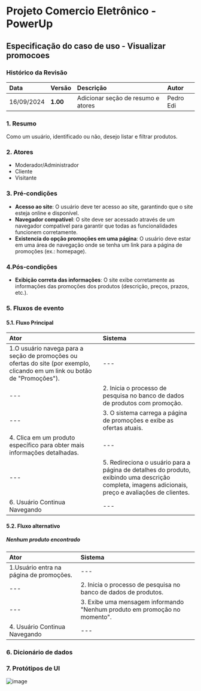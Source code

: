 # Projeto Comercio Eletrônico - PowerUp

## Especificação do caso de uso - Visualizar promocoes

### Histórico da Revisão
|  Data  | Versão | Descrição | Autor |
|:-------|:-------|:----------|:------|
| 16/09/2024 | **1.00** | Adicionar seção de resumo e atores | Pedro Edi |


### 1. Resumo 
Como um usuário, identificado ou não, desejo listar e filtrar produtos.

### 2. Atores
- Moderador/Administrador
- Cliente
- Visitante

### 3. Pré-condições
 - **Acesso ao site**: O usuário deve ter acesso ao site, garantindo que o site esteja online e disponível.
- **Navegador compatível**: O site deve ser acessado através de um navegador compatível para garantir que todas as funcionalidades
funcionem corretamente.
- **Existencia do opção promoções em uma página**: O usuário deve estar em uma área de navegação onde se tenha um link para a página de promoções (ex.: homepage).

### 4.Pós-condições
  - **Exibição correta das informações**: O site exibe corretamente as informações das promoções dos produtos (descrição, preços, prazos, etc.).

### 5. Fluxos de evento

#### 5.1. Fluxo Principal

|  Ator  | Sistema |
|:-------|:------- |
| 1.O usuário navega para a seção de promoções ou ofertas do site (por exemplo, clicando em um link ou botão de "Promoções"). | ---|
| --- | 2. Inicia o processo de pesquisa no banco de dados de produtos com promoção. |
| --- | 3. O sistema  carrega a página de promoções e exibe as ofertas atuais.
| 4.  Clica em um produto específico para obter mais informações detalhadas.| --- |
| --- | 5. Redireciona o usuário para a página de detalhes do produto, exibindo uma descrição completa, imagens adicionais, preço e avaliações de clientes.|
| 6. Usuário Continua Navegando | --- |

#### 5.2. Fluxo alternativo
##### Nenhum produto encontrado

|  Ator  | Sistema |
|:-------|:------- |
| 1.Usuário entra na página de promoções. | --- |
| --- | 2. Inicia o processo de pesquisa no banco de dados de produtos. |
|--- | 3. Exibe uma mensagem informando "Nenhum produto em promoção no momento". |
| 4. Usuário Continua Navegando | --- |


### 6. Dicionário de dados

### 7. Protótipos de UI
![image](https://github.com/user-attachments/assets/27263ca3-128d-4249-8475-519525a24e2b)


